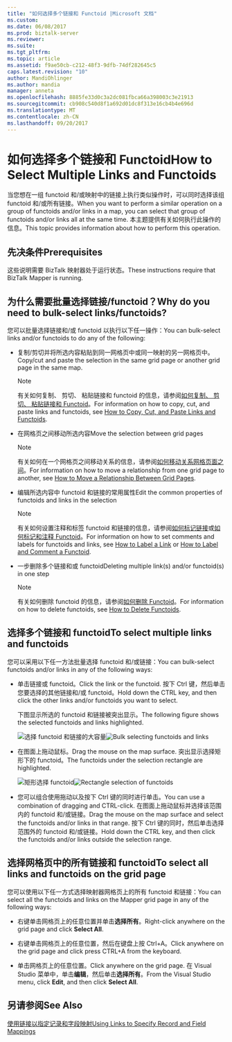 ```yaml
---
title: "如何选择多个链接和 Functoid |Microsoft 文档"
ms.custom: 
ms.date: 06/08/2017
ms.prod: biztalk-server
ms.reviewer: 
ms.suite: 
ms.tgt_pltfrm: 
ms.topic: article
ms.assetid: f9ae50cb-c212-48f3-9dfb-74df282645c5
caps.latest.revision: "10"
author: MandiOhlinger
ms.author: mandia
manager: anneta
ms.openlocfilehash: 8885fe33d0c3a2dc081fbca66a398003c3e21913
ms.sourcegitcommit: cb908c540d8f1a692d01dc8f313e16cb4b4e696d
ms.translationtype: MT
ms.contentlocale: zh-CN
ms.lasthandoff: 09/20/2017
---
```

# <a name="how-to-select-multiple-links-and-functoids"></a><span data-ttu-id="1a77b-102">如何选择多个链接和 Functoid</span><span class="sxs-lookup"><span data-stu-id="1a77b-102">How to Select Multiple Links and Functoids</span></span>
<span data-ttu-id="1a77b-103">当您想在一组 functoid 和/或映射中的链接上执行类似操作时，可以同时选择该组 functoid 和/或所有链接。</span><span class="sxs-lookup"><span data-stu-id="1a77b-103">When you want to perform a similar operation on a group of functoids and/or links in a map, you can select that group of functoids and/or links all at the same time.</span></span> <span data-ttu-id="1a77b-104">本主题提供有关如何执行此操作的信息。</span><span class="sxs-lookup"><span data-stu-id="1a77b-104">This topic provides information about how to perform this operation.</span></span>  
  
## <a name="prerequisites"></a><span data-ttu-id="1a77b-105">先决条件</span><span class="sxs-lookup"><span data-stu-id="1a77b-105">Prerequisites</span></span>  
 <span data-ttu-id="1a77b-106">这些说明需要 BizTalk 映射器处于运行状态。</span><span class="sxs-lookup"><span data-stu-id="1a77b-106">These instructions require that BizTalk Mapper is running.</span></span>  
  
## <a name="why-do-you-need-to-bulk-select-linksfunctoids"></a><span data-ttu-id="1a77b-107">为什么需要批量选择链接/functoid？</span><span class="sxs-lookup"><span data-stu-id="1a77b-107">Why do you need to bulk-select links/functoids?</span></span>  
 <span data-ttu-id="1a77b-108">您可以批量选择链接和/或 functoid 以执行以下任一操作：</span><span class="sxs-lookup"><span data-stu-id="1a77b-108">You can bulk-select links and/or functoids to do any of the following:</span></span>  
  
-   <span data-ttu-id="1a77b-109">复制/剪切并将所选内容粘贴到同一网格页中或同一映射的另一网格页中。</span><span class="sxs-lookup"><span data-stu-id="1a77b-109">Copy/cut and paste the selection in the same grid page or another grid page in the same map.</span></span>  
  
    > [!NOTE]
    >  <span data-ttu-id="1a77b-110">有关如何复制、 剪切、 粘贴链接和 functoid 的信息，请参阅[如何复制、 剪切、 粘贴链接和 Functoid](../core/how-to-copy-cut-and-paste-links-and-functoids.md)。</span><span class="sxs-lookup"><span data-stu-id="1a77b-110">For information on how to copy, cut, and paste links and functoids, see [How to Copy, Cut, and Paste Links and Functoids](../core/how-to-copy-cut-and-paste-links-and-functoids.md).</span></span>  
  
-   <span data-ttu-id="1a77b-111">在网格页之间移动所选内容</span><span class="sxs-lookup"><span data-stu-id="1a77b-111">Move the selection between grid pages</span></span>  
  
    > [!NOTE]
    >  <span data-ttu-id="1a77b-112">有关如何在一个网格页之间移动关系的信息，请参阅[如何移动关系网格页面之间](../core/how-to-move-a-relationship-between-grid-pages.md)。</span><span class="sxs-lookup"><span data-stu-id="1a77b-112">For information on how to move a relationship from one grid page to another, see [How to Move a Relationship Between Grid Pages](../core/how-to-move-a-relationship-between-grid-pages.md).</span></span>  
  
-   <span data-ttu-id="1a77b-113">编辑所选内容中 functoid 和链接的常用属性</span><span class="sxs-lookup"><span data-stu-id="1a77b-113">Edit the common properties of functoids and links in the selection</span></span>  
  
    > [!NOTE]
    >  <span data-ttu-id="1a77b-114">有关如何设置注释和标签 functoid 和链接的信息，请参阅[如何标记链接](../core/how-to-label-a-link.md)或[如何标记和注释 Functoid](../core/how-to-label-and-comment-a-functoid.md)。</span><span class="sxs-lookup"><span data-stu-id="1a77b-114">For information on how to set comments and labels for functoids and links, see [How to Label a Link](../core/how-to-label-a-link.md) or [How to Label and Comment a Functoid](../core/how-to-label-and-comment-a-functoid.md).</span></span>  
  
-   <span data-ttu-id="1a77b-115">一步删除多个链接和或 functoid</span><span class="sxs-lookup"><span data-stu-id="1a77b-115">Deleting multiple link(s) and/or functoid(s) in one step</span></span>  
  
    > [!NOTE]
    >  <span data-ttu-id="1a77b-116">有关如何删除 functoid 的信息，请参阅[如何删除 Functoid](../core/how-to-delete-functoids.md)。</span><span class="sxs-lookup"><span data-stu-id="1a77b-116">For information on how to delete functoids, see [How to Delete Functoids](../core/how-to-delete-functoids.md).</span></span>  
  
## <a name="to-select-multiple-links-and-functoids"></a><span data-ttu-id="1a77b-117">选择多个链接和 functoid</span><span class="sxs-lookup"><span data-stu-id="1a77b-117">To select multiple links and functoids</span></span>  
 <span data-ttu-id="1a77b-118">您可以采用以下任一方法批量选择 functoid 和/或链接：</span><span class="sxs-lookup"><span data-stu-id="1a77b-118">You can bulk-select functoids and/or links in any of the following ways:</span></span>  
  
-   <span data-ttu-id="1a77b-119">单击链接或 functoid。</span><span class="sxs-lookup"><span data-stu-id="1a77b-119">Click the link or the functoid.</span></span> <span data-ttu-id="1a77b-120">按下 Ctrl 键，然后单击您要选择的其他链接和/或 functoid。</span><span class="sxs-lookup"><span data-stu-id="1a77b-120">Hold down the CTRL key, and then click the other links and/or functoids you want to select.</span></span>  
  
     <span data-ttu-id="1a77b-121">下图显示所选的 functoid 和链接被突出显示。</span><span class="sxs-lookup"><span data-stu-id="1a77b-121">The following figure shows the selected functoids and links highlighted.</span></span>  
  
     <span data-ttu-id="1a77b-122">![选择 functoid 和链接的大容量](../core/media/bulkselect-functois-links.gif "BulkSelect_Functois 和链接")</span><span class="sxs-lookup"><span data-stu-id="1a77b-122">![Bulk selecting functoids and links](../core/media/bulkselect-functois-links.gif "BulkSelect_Functois&Links")</span></span>  
  
-   <span data-ttu-id="1a77b-123">在图面上拖动鼠标。</span><span class="sxs-lookup"><span data-stu-id="1a77b-123">Drag the mouse on the map surface.</span></span> <span data-ttu-id="1a77b-124">突出显示选择矩形下的 functoid。</span><span class="sxs-lookup"><span data-stu-id="1a77b-124">The functoids under the selection rectangle are highlighted.</span></span>  
  
     <span data-ttu-id="1a77b-125">![矩形选择 functoid](../core/media/bulkselect-selectionrectangle.gif "BulkSelect_SelectionRectangle")</span><span class="sxs-lookup"><span data-stu-id="1a77b-125">![Rectangle selection of functoids](../core/media/bulkselect-selectionrectangle.gif "BulkSelect_SelectionRectangle")</span></span>  
  
-   <span data-ttu-id="1a77b-126">您可以组合使用拖动以及按下 Ctrl 键的同时进行单击。</span><span class="sxs-lookup"><span data-stu-id="1a77b-126">You can use a combination of dragging and CTRL-click.</span></span> <span data-ttu-id="1a77b-127">在图面上拖动鼠标并选择该范围内的 functoid 和/或链接。</span><span class="sxs-lookup"><span data-stu-id="1a77b-127">Drag the mouse on the map surface and select the functoids and/or links in that range.</span></span> <span data-ttu-id="1a77b-128">按下 Ctrl 键的同时，然后单击选择范围外的 functoid 和/或链接。</span><span class="sxs-lookup"><span data-stu-id="1a77b-128">Hold down the CTRL key, and then click the functoids and/or links outside the selection range.</span></span>  
  
## <a name="to-select-all-links-and-functoids-on-the-grid-page"></a><span data-ttu-id="1a77b-129">选择网格页中的所有链接和 functoid</span><span class="sxs-lookup"><span data-stu-id="1a77b-129">To select all links and functoids on the grid page</span></span>  
 <span data-ttu-id="1a77b-130">您可以使用以下任一方式选择映射器网格页上的所有 functoid 和链接：</span><span class="sxs-lookup"><span data-stu-id="1a77b-130">You can select all the functoids and links on the Mapper grid page in any of the following ways:</span></span>  
  
-   <span data-ttu-id="1a77b-131">右键单击网格页上的任意位置并单击**选择所有**。</span><span class="sxs-lookup"><span data-stu-id="1a77b-131">Right-click anywhere on the grid page and click **Select All**.</span></span>  
  
-   <span data-ttu-id="1a77b-132">右键单击网格页上的任意位置，然后在键盘上按 Ctrl+A。</span><span class="sxs-lookup"><span data-stu-id="1a77b-132">Click anywhere on the grid page and click press CTRL+A from the keyboard.</span></span>  
  
-   <span data-ttu-id="1a77b-133">单击网格页上的任意位置。</span><span class="sxs-lookup"><span data-stu-id="1a77b-133">Click anywhere on the grid page.</span></span> <span data-ttu-id="1a77b-134">在 Visual Studio 菜单中，单击**编辑**，然后单击**选择所有**。</span><span class="sxs-lookup"><span data-stu-id="1a77b-134">From the Visual Studio menu, click **Edit**, and then click **Select All**.</span></span>  
  
## <a name="see-also"></a><span data-ttu-id="1a77b-135">另请参阅</span><span class="sxs-lookup"><span data-stu-id="1a77b-135">See Also</span></span>  
 [<span data-ttu-id="1a77b-136">使用链接以指定记录和字段映射</span><span class="sxs-lookup"><span data-stu-id="1a77b-136">Using Links to Specify Record and Field Mappings</span></span>](../core/using-links-to-specify-record-and-field-mappings.md)